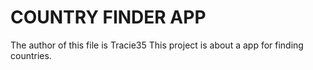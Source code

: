# COUNTRY FINDER APP
The author of this file is Tracie35 
This project is about a app for finding countries.
